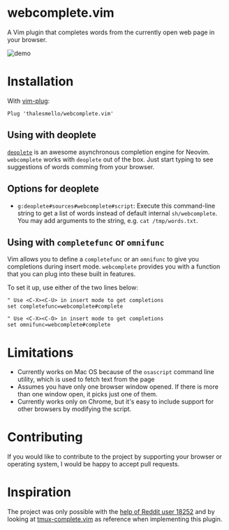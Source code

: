 # webcomplete.vim

A Vim plugin that completes words from the currently open web page in your
browser.

![demo](./demo.gif)

# Installation

With [vim-plug](https://github.com/junegunn/vim-plug):

```
Plug 'thalesmello/webcomplete.vim'
```

## Using with deoplete

[`deoplete`](https://github.com/Shougo/deoplete.nvim/) is an awesome asynchronous
completion engine for Neovim. `webcomplete` works with `deoplete` out of the box.
Just start typing to see suggestions of words comming from your browser.

## Options for deoplete

- `g:deoplete#sources#webcomplete#script`: Execute this command-line string
  to get a list of words instead of default internal `sh/webcomplete`. You may
  add arguments to the string, e.g. `cat /tmp/words.txt`.

## Using with `completefunc` or `omnifunc`

Vim allows you to define a `completefunc` or an `omnifunc` to give you
completions during insert mode. `webcomplete` provides you with a function that
you can plug into these built in features.

To set it up, use either of the two lines below:
```
" Use <C-X><C-U> in insert mode to get completions
set completefunc=webcomplete#complete

" Use <C-X><C-O> in insert mode to get completions
set omnifunc=webcomplete#complete
```

# Limitations

* Currently works on Mac OS because of the `osascript` command line utility,
  which is used to fetch text from the page
* Assumes you have only one browser window opened. If there is more than one
  window open, it picks just one of them.
* Currently works only on Chrome, but it's easy to include support for other
  browsers by modifying the script.

# Contributing

If you would like to contribute to the project by supporting your browser or
operating system, I would be happy to accept pull requests.

# Inspiration

The project was only possible with the [help of Reddit user 18252](https://www.reddit.com/r/commandline/comments/4j73um/any_way_of_getting_the_text_of_open_chrome_pages/d34ftzx)
and by looking at [tmux-complete.vim](https://github.com/wellle/tmux-complete.vim) as reference when implementing this plugin.

